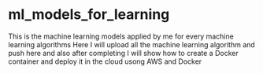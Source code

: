 # ml_models_for_learning
This is the machine learning models applied by me for every machine learning algorithms
Here I will upload all the machine learning algorithm and push here and also after completing I will show how to create a Docker container and deploy it in the cloud usong AWS and Docker
